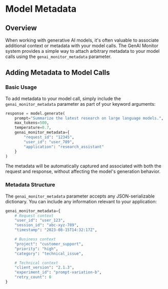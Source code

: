 

# Model Metadata

## Overview

When working with generative AI models, it's often valuable to associate additional context or metadata with your model calls. The GenAI Monitor system provides a simple way to attach arbitrary metadata to your model calls using the `genai_monitor_metadata` parameter.

## Adding Metadata to Model Calls

### Basic Usage

To add metadata to your model call, simply include the `genai_monitor_metadata` parameter as part of your keyword arguments:

```python
response = model.generate(
    prompt="Summarize the latest research on large language models.",
    max_tokens=500,
    temperature=0.7,
    genai_monitor_metadata={
        "request_id": "12345",
        "user_id": "user_789",
        "application": "research_assistant"
    }
)
```

The metadata will be automatically captured and associated with both the request and response, without affecting the model's generation behavior.

### Metadata Structure

The `genai_monitor_metadata` parameter accepts any JSON-serializable dictionary. You can include any information relevant to your application:

```python
genai_monitor_metadata={
    # Request context
    "user_id": "user_123",
    "session_id": "abc-xyz-789",
    "timestamp": "2023-08-15T14:32:17Z",

    # Business context
    "project": "customer_support",
    "priority": "high",
    "category": "technical_issue",

    # Technical context
    "client_version": "2.1.3",
    "experiment_id": "prompt-variation-b",
    "retry_count": 0
}
```
